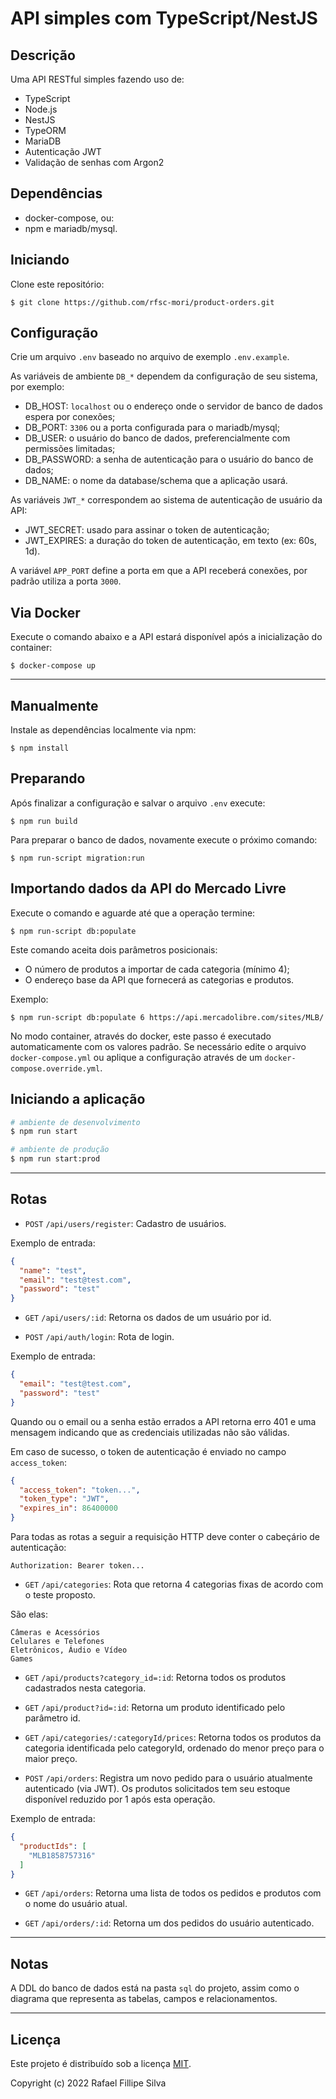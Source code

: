 # API simples com TypeScript/NestJS

## Descrição

Uma API RESTful simples fazendo uso de:
- TypeScript
- Node.js
- NestJS
- TypeORM
- MariaDB
- Autenticação JWT
- Validação de senhas com Argon2

## Dependências

- docker-compose, ou:
- npm e mariadb/mysql.

## Iniciando

Clone este repositório:

```
$ git clone https://github.com/rfsc-mori/product-orders.git
```

## Configuração

Crie um arquivo `.env` baseado no arquivo de exemplo `.env.example`.

As variáveis de ambiente `DB_*` dependem da configuração de seu sistema, por exemplo:
- DB_HOST: `localhost` ou o endereço onde o servidor de banco de dados espera por conexões;
- DB_PORT: `3306` ou a porta configurada para o mariadb/mysql;
- DB_USER: o usuário do banco de dados, preferencialmente com permissões limitadas;
- DB_PASSWORD: a senha de autenticação para o usuário do banco de dados;
- DB_NAME: o nome da database/schema que a aplicação usará.

As variáveis `JWT_*` correspondem ao sistema de autenticação de usuário da API:
- JWT_SECRET: usado para assinar o token de autenticação;
- JWT_EXPIRES: a duração do token de autenticação, em texto (ex: 60s, 1d).

A variável `APP_PORT` define a porta em que a API receberá conexões, por padrão utiliza a porta `3000`.

## Via Docker

Execute o comando abaixo e a API estará disponível após a inicialização do container:

```
$ docker-compose up
```

---

## Manualmente

Instale as dependências localmente via npm:

```
$ npm install
```

## Preparando

Após finalizar a configuração e salvar o arquivo `.env` execute:

```
$ npm run build
```

Para preparar o banco de dados, novamente execute o próximo comando:

```
$ npm run-script migration:run
```

## Importando dados da API do Mercado Livre

Execute o comando e aguarde até que a operação termine:

```
$ npm run-script db:populate
```

Este comando aceita dois parâmetros posicionais:
- O número de produtos a importar de cada categoria (mínimo 4);
- O endereço base da API que fornecerá as categorias e produtos.

Exemplo:

```
$ npm run-script db:populate 6 https://api.mercadolibre.com/sites/MLB/
```

No modo container, através do docker, este passo é executado automaticamente com os valores padrão. Se necessário edite o arquivo `docker-compose.yml` ou aplique a configuração através de um `docker-compose.override.yml`.

## Iniciando a aplicação

```bash
# ambiente de desenvolvimento
$ npm run start

# ambiente de produção
$ npm run start:prod
```

---

## Rotas

- `POST` `/api/users/register`: Cadastro de usuários.  

Exemplo de entrada:
```json
{
  "name": "test",
  "email": "test@test.com",
  "password": "test"
}
```

- `GET` `/api/users/:id`: Retorna os dados de um usuário por id.


- `POST` `/api/auth/login`: Rota de login.  

Exemplo de entrada:
```json
{
  "email": "test@test.com",
  "password": "test"
}
```

Quando ou o email ou a senha estão errados a API retorna erro 401 e uma mensagem indicando que as credenciais utilizadas não são válidas.

Em caso de sucesso, o token de autenticação é enviado no campo `access_token`:

```json
{
  "access_token": "token...",
  "token_type": "JWT",
  "expires_in": 86400000
}
```

Para todas as rotas a seguir a requisição HTTP deve conter o cabeçário de autenticação:

```
Authorization: Bearer token...
```

- `GET` `/api/categories`: Rota que retorna 4 categorias fixas de acordo com o teste proposto.

São elas:
```
Câmeras e Acessórios
Celulares e Telefones
Eletrônicos, Áudio e Vídeo
Games
```

- `GET` `/api/products?category_id=:id`: Retorna todos os produtos cadastrados nesta categoria.

- `GET` `/api/product?id=:id`: Retorna um produto identificado pelo parâmetro id.

- `GET` `/api/categories/:categoryId/prices`: Retorna todos os produtos da categoria identificada pelo categoryId, ordenado do menor preço para o maior preço.

- `POST` `/api/orders`: Registra um novo pedido para o usuário atualmente autenticado (via JWT). Os produtos solicitados tem seu estoque disponível reduzido por 1 após esta operação.

Exemplo de entrada:
```json
{
  "productIds": [
    "MLB1858757316"
  ]
}
```

- `GET` `/api/orders`: Retorna uma lista de todos os pedidos e produtos com o nome do usuário atual.

- `GET` `/api/orders/:id`: Retorna um dos pedidos do usuário autenticado.

---

## Notas

A DDL do banco de dados está na pasta `sql` do projeto, assim como o diagrama que representa as tabelas, campos e relacionamentos.

---

## Licença

Este projeto é distribuído sob a licença [MIT](LICENSE.MIT).

Copyright (c) 2022 Rafael Fillipe Silva
